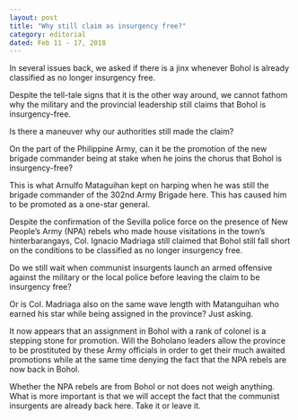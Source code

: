 ```yaml
---
layout: post
title: "Why still claim as insurgency free?"
category: editorial
dated: Feb 11 - 17, 2018
---
```


In several issues back, we asked if there is a jinx whenever Bohol is already classified as no longer insurgency free.

Despite the tell-tale signs that it is the other way around, we cannot fathom why the military and the provincial leadership still claims that Bohol is insurgency-free.

Is there a maneuver why our authorities still made the claim?

On the part of the Philippine Army, can it be the promotion of the new brigade commander being at stake when he joins the chorus that Bohol is insurgency-free?

This is what Arnulfo Mataguihan kept on harping when he was still the brigade commander of the 302nd Army Brigade here. This has caused him to be promoted as a one-star general.

Despite the confirmation of the Sevilla police force on the presence of New People’s Army (NPA) rebels who made house visitations in the town’s hinterbarangays, Col. Ignacio Madriaga still claimed that Bohol still fall short on the conditions to be classified as no longer insurgency free.

Do we still wait when communist insurgents launch an armed offensive against the military or the local police before leaving the claim to be insurgency free?

Or is Col. Madriaga also on the same wave length with Matanguihan who earned his star while being assigned in the province? Just asking.

It now appears that an assignment in Bohol with a rank of colonel is a stepping stone for promotion.
Will the Boholano leaders allow the province to be prostituted by these Army officials in order to get their much awaited promotions while at the same time denying the fact that the NPA rebels are now back in Bohol.

Whether the NPA rebels are from Bohol or not does not weigh anything. What is more important is that we will accept the fact that the communist insurgents are already back here. Take it or leave it.